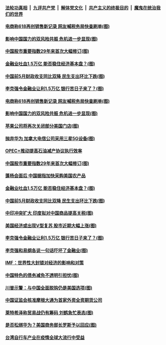 

####  [法轮功真相](../../../../basic/blob/master/README.md?t=06201031) &nbsp;|&nbsp; [九评共产党](../../../../9ping.md/blob/master/README.md?t=06201031) &nbsp;|&nbsp; [解体党文化](../../../../jtdwh.md/blob/master/README.md?t=06201031)  &nbsp;|&nbsp; [共产主义的终极目的](../../../../gczydzjmd.md/blob/master/README.md?t=06201031) &nbsp;|&nbsp; [魔鬼在统治我们的世界](../../../../mgztzwmdsj.md/blob/master/README.md?t=06201031) 

#### [电商称618再创销售新记录 网友喊税务局快查刷单(图)](../pages/p5/937123.md?t=06201031) 

#### [影响中国国力的双风险共振 危机进一步显现(图)](../pages/p5/937075.md?t=06201031) 

#### [中国股市重要指数29年来首次大幅修订(图)](../pages/p5/937065.md?t=06201031) 

#### [金融业吐血1.5万亿 能否稳住经济基本盘？(图)](../pages/p5/937052.md?t=06201031) 

#### [中国前5月财政收支同比双降 民生支出环比下跌(图)](../pages/p5/937050.md?t=06201031) 

#### [李克强令金融业让利1.5万亿 银行苦日子来了？(图)](../pages/p5/936983.md?t=06201031) 

#### [电商称618再创销售新记录 网友喊税务局快查刷单(图)](../pages/p5/937123.md?t=06201031) 

#### [影响中国国力的双风险共振 危机进一步显现(图)](../pages/p5/937075.md?t=06201031) 

#### [苹果公司将再次关闭部分美国门店(图)](../pages/p5/937111.md?t=06201031) 

#### [抛弃华为 加拿大电信公司采用三星5G设备(图)](../pages/p5/937099.md?t=06201031) 

#### [OPEC+推动提高石油减产协议执行效率](../pages/p5/937091.md?t=06201031) 

#### [中国股市重要指数29年来首次大幅修订(图)](../pages/p5/937065.md?t=06201031) 

#### [蓬杨会面后 中国据指加快采购美国农产品](../pages/p5/937056.md?t=06201031) 

#### [金融业吐血1.5万亿 能否稳住经济基本盘？(图)](../pages/p5/937052.md?t=06201031) 

#### [中国前5月财政收支同比双降 民生支出环比下跌(图)](../pages/p5/937050.md?t=06201031) 

#### [中印冲突扩大 印度拟对中国商品提高关税(图)](../pages/p5/937025.md?t=06201031) 

#### [美国经济或出现V型复苏 股市近期大幅上涨(图)](../pages/p5/937018.md?t=06201031) 

#### [李克强令金融业让利1.5万亿 银行苦日子来了？(图)](../pages/p5/936983.md?t=06201031) 

#### [李克强和易纲各说一句话吓坏了金融业(图)](../pages/p5/936967.md?t=06201031) 

#### [IMF：世界性大封锁对经济的影响和对策](../pages/p5/937001.md?t=06201031) 

#### [中国特色的债务减免不透明引担忧(图)](../pages/p5/936993.md?t=06201031) 

#### [川普示警：与中国全面脱钩仍是美国选项(图)](../pages/p5/936990.md?t=06201031) 

#### [中国证监会核准摩根大通为首家外资全资期货公司](../pages/p5/936960.md?t=06201031) 

#### [莱特希泽称贸易战仍有筹码 刘鹤急忙表态(图)](../pages/p5/936953.md?t=06201031) 

#### [是否松绑华为？美国商务部长罗斯予以回应(图)](../pages/p5/936948.md?t=06201031) 

#### [台湾自行车产业在疫情全球大流行中受益](../pages/p5/936947.md?t=06201031) 

